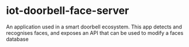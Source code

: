 # iot-doorbell-face-server
An application used in a smart doorbell ecosystem. This app detects and recognises faces, and exposes an API that can be
used to modify a faces database

